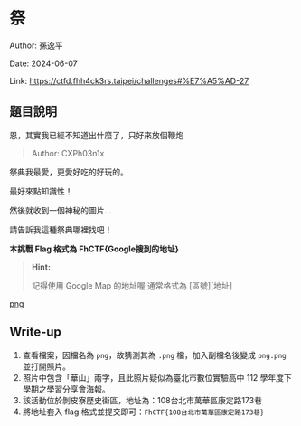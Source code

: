 # 祭

Author: 孫逸平

Date: 2024-06-07

Link: https://ctfd.fhh4ck3rs.taipei/challenges#%E7%A5%AD-27

## 題目說明

恩，其實我已經不知道出什麼了，只好來放個鞭炮

> Author: CXPh03n1x

祭典我最愛，更愛好吃的好玩的。

最好來點知識性！

然後就收到一個神秘的圖片...

請告訴我這種祭典哪裡找吧！

**本挑戰 Flag 格式為 FhCTF{Google搜到的地址}**

> **Hint:**
>
> 記得使用 Google Map 的地址喔
> 通常格式為 [區號][地址]

[png](./src/png)

## Write-up

1. 查看檔案，因檔名為 `png`，故猜測其為 `.png` 檔，加入副檔名後變成 `png.png` 並打開照片。
2. 照片中包含「華山」兩字，且此照片疑似為臺北市數位實驗高中 112 學年度下學期之學習分享會海報。
3. 該活動位於剝皮寮歷史街區，地址為：108台北市萬華區康定路173巷
4. 將地址套入 flag 格式並提交即可：`FhCTF{108台北市萬華區康定路173巷}`
